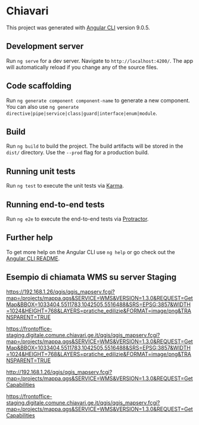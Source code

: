 # Chiavari

This project was generated with [Angular CLI](https://github.com/angular/angular-cli) version 9.0.5.

## Development server

Run `ng serve` for a dev server. Navigate to `http://localhost:4200/`. The app will automatically reload if you change any of the source files.

## Code scaffolding

Run `ng generate component component-name` to generate a new component. You can also use `ng generate directive|pipe|service|class|guard|interface|enum|module`.

## Build

Run `ng build` to build the project. The build artifacts will be stored in the `dist/` directory. Use the `--prod` flag for a production build.

## Running unit tests

Run `ng test` to execute the unit tests via [Karma](https://karma-runner.github.io).

## Running end-to-end tests

Run `ng e2e` to execute the end-to-end tests via [Protractor](http://www.protractortest.org/).

## Further help

To get more help on the Angular CLI use `ng help` or go check out the [Angular CLI README](https://github.com/angular/angular-cli/blob/master/README.md).


## Esempio di chiamata WMS su server Staging

https://192.168.1.26/qgis/qgis_mapserv.fcgi?map=/projects/mappa.qgs&SERVICE=WMS&VERSION=1.3.0&REQUEST=GetMap&BBOX=1033404,5511783,1042505,5516488&SRS=EPSG:3857&WIDTH=1024&HEIGHT=768&LAYERS=pratiche_edilizie&FORMAT=image/png&TRANSPARENT=TRUE

https://frontoffice-staging.digitale.comune.chiavari.ge.it/qgis/qgis_mapserv.fcgi?map=/projects/mappa.qgs&SERVICE=WMS&VERSION=1.3.0&REQUEST=GetMap&BBOX=1033404,5511783,1042505,5516488&SRS=EPSG:3857&WIDTH=1024&HEIGHT=768&LAYERS=pratiche_edilizie&FORMAT=image/png&TRANSPARENT=TRUE

http://192.168.1.26/qgis/qgis_mapserv.fcgi?map=/projects/mappa.qgs&SERVICE=WMS&VERSION=1.3.0&REQUEST=GetCapabilities

https://frontoffice-staging.digitale.comune.chiavari.ge.it/qgis/qgis_mapserv.fcgi?map=/projects/mappa.qgs&SERVICE=WMS&VERSION=1.3.0&REQUEST=GetCapabilities